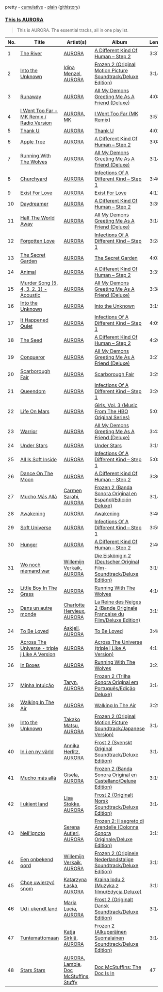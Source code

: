 pretty - [cumulative](https://github.com/catzs/spotify-playlist-archive/blob/master/playlists/cumulative/This%20Is%20AURORA.md) - [plain](https://github.com/catzs/spotify-playlist-archive/blob/master/playlists/plain/37i9dQZF1DZ06evO15Ttp6) ([githistory](https://github.githistory.xyz/catzs/spotify-playlist-archive/blob/master/playlists/plain/37i9dQZF1DZ06evO15Ttp6))

### [This Is AURORA](https://open.spotify.com/playlist/37i9dQZF1DZ06evO15Ttp6)

> This is AURORA. The essential tracks, all in one playlist.

| No. | Title | Artist(s) | Album | Length |
|---|---|---|---|---|
| 1 | [The River](https://open.spotify.com/track/4msep1zKokoPGNXinFiUSY) | [AURORA](https://open.spotify.com/artist/1WgXqy2Dd70QQOU7Ay074N) | [A Different Kind Of Human – Step 2](https://open.spotify.com/album/1ugl4nx9jaE3WF9eb0G1Mr) | 3:37 |
| 2 | [Into the Unknown](https://open.spotify.com/track/3Z0oQ8r78OUaHvGPiDBR3W) | [Idina Menzel](https://open.spotify.com/artist/73Np75Wv2tju61Eo9Zw4IR), [AURORA](https://open.spotify.com/artist/1WgXqy2Dd70QQOU7Ay074N) | [Frozen 2 (Original Motion Picture Soundtrack/Deluxe Edition)](https://open.spotify.com/album/4M07HWIlZr7zoXoxDHR5mz) | 3:14 |
| 3 | [Runaway](https://open.spotify.com/track/1v1oIWf2Xgh54kIWuKsDf6) | [AURORA](https://open.spotify.com/artist/1WgXqy2Dd70QQOU7Ay074N) | [All My Demons Greeting Me As A Friend (Deluxe)](https://open.spotify.com/album/6YMSXPIHkA2jPIlFHuejXW) | 4:08 |
| 4 | [I Went Too Far - MK Remix / Radio Version](https://open.spotify.com/track/71GieY2cMEh4s7Unv00gnw) | [AURORA](https://open.spotify.com/artist/1WgXqy2Dd70QQOU7Ay074N), [MK](https://open.spotify.com/artist/1yqxFtPHKcGcv6SXZNdyT9) | [I Went Too Far (MK Remix)](https://open.spotify.com/album/2nZmJPlEBwQYyVqN46GoHP) | 3:57 |
| 5 | [Thank U](https://open.spotify.com/track/1w5J5CBuvT36kt2OtHa8ts) | [AURORA](https://open.spotify.com/artist/1WgXqy2Dd70QQOU7Ay074N) | [Thank U](https://open.spotify.com/album/4xTL6WvU1XquiSZ1ibPHyB) | 4:02 |
| 6 | [Apple Tree](https://open.spotify.com/track/1UKFyg5ShtIxJOH0jY5gPz) | [AURORA](https://open.spotify.com/artist/1WgXqy2Dd70QQOU7Ay074N) | [A Different Kind Of Human – Step 2](https://open.spotify.com/album/1ugl4nx9jaE3WF9eb0G1Mr) | 3:08 |
| 7 | [Running With The Wolves](https://open.spotify.com/track/6r6n5OmXkdsOxN2iCj5UE0) | [AURORA](https://open.spotify.com/artist/1WgXqy2Dd70QQOU7Ay074N) | [All My Demons Greeting Me As A Friend (Deluxe)](https://open.spotify.com/album/6YMSXPIHkA2jPIlFHuejXW) | 3:14 |
| 8 | [Churchyard](https://open.spotify.com/track/43nFhoG7Kenn6b5cbKrBu8) | [AURORA](https://open.spotify.com/artist/1WgXqy2Dd70QQOU7Ay074N) | [Infections Of A Different Kind – Step 1](https://open.spotify.com/album/1jorKBzr3vs08LDggKCAyr) | 3:46 |
| 9 | [Exist For Love](https://open.spotify.com/track/2DFo342cqI8tJHDmO0p052) | [AURORA](https://open.spotify.com/artist/1WgXqy2Dd70QQOU7Ay074N) | [Exist For Love](https://open.spotify.com/album/2giY2YQ0G9kRGp35FtPikV) | 4:12 |
| 10 | [Daydreamer](https://open.spotify.com/track/6tJvYbFF7YrQM42OJ9K9w9) | [AURORA](https://open.spotify.com/artist/1WgXqy2Dd70QQOU7Ay074N) | [A Different Kind Of Human – Step 2](https://open.spotify.com/album/1ugl4nx9jaE3WF9eb0G1Mr) | 3:39 |
| 11 | [Half The World Away](https://open.spotify.com/track/21HfUACOv1lgBiYocruoW8) | [AURORA](https://open.spotify.com/artist/1WgXqy2Dd70QQOU7Ay074N) | [All My Demons Greeting Me As A Friend (Deluxe)](https://open.spotify.com/album/6YMSXPIHkA2jPIlFHuejXW) | 3:18 |
| 12 | [Forgotten Love](https://open.spotify.com/track/4fwXfMCZX9f6MNEbtHsHKG) | [AURORA](https://open.spotify.com/artist/1WgXqy2Dd70QQOU7Ay074N) | [Infections Of A Different Kind – Step 1](https://open.spotify.com/album/1jorKBzr3vs08LDggKCAyr) | 3:28 |
| 13 | [The Secret Garden](https://open.spotify.com/track/6B1YoRDRkXRmfNdvTVaSox) | [AURORA](https://open.spotify.com/artist/1WgXqy2Dd70QQOU7Ay074N) | [The Secret Garden](https://open.spotify.com/album/4M4L5P68RtejJDK1tjlOpe) | 4:03 |
| 14 | [Animal](https://open.spotify.com/track/0iBeCjWB1PuItkjfrE1Ch1) | [AURORA](https://open.spotify.com/artist/1WgXqy2Dd70QQOU7Ay074N) | [A Different Kind Of Human – Step 2](https://open.spotify.com/album/1ugl4nx9jaE3WF9eb0G1Mr) | 3:35 |
| 15 | [Murder Song (5, 4, 3, 2, 1) - Acoustic](https://open.spotify.com/track/6MM22AtXB7I5gfTErMF0mJ) | [AURORA](https://open.spotify.com/artist/1WgXqy2Dd70QQOU7Ay074N) | [All My Demons Greeting Me As A Friend (Deluxe)](https://open.spotify.com/album/6YMSXPIHkA2jPIlFHuejXW) | 3:38 |
| 16 | [Into the Unknown](https://open.spotify.com/track/0O2szuaez7BKxS8SH7RkV4) | [AURORA](https://open.spotify.com/artist/1WgXqy2Dd70QQOU7Ay074N) | [Into the Unknown](https://open.spotify.com/album/4iSXUMDfkZMFLIEnkAWWDL) | 3:19 |
| 17 | [It Happened Quiet](https://open.spotify.com/track/5lFOBt2vYaxoh0oq6EMS4l) | [AURORA](https://open.spotify.com/artist/1WgXqy2Dd70QQOU7Ay074N) | [Infections Of A Different Kind – Step 1](https://open.spotify.com/album/1jorKBzr3vs08LDggKCAyr) | 4:09 |
| 18 | [The Seed](https://open.spotify.com/track/16tvIGzCNfRLVbm8G39DDo) | [AURORA](https://open.spotify.com/artist/1WgXqy2Dd70QQOU7Ay074N) | [A Different Kind Of Human – Step 2](https://open.spotify.com/album/1ugl4nx9jaE3WF9eb0G1Mr) | 4:26 |
| 19 | [Conqueror](https://open.spotify.com/track/3qBn2YAFbX16coGmScr7Y5) | [AURORA](https://open.spotify.com/artist/1WgXqy2Dd70QQOU7Ay074N) | [All My Demons Greeting Me As A Friend (Deluxe)](https://open.spotify.com/album/6YMSXPIHkA2jPIlFHuejXW) | 3:27 |
| 20 | [Scarborough Fair](https://open.spotify.com/track/7K93u9VwaiXG0dBmIjJnxs) | [AURORA](https://open.spotify.com/artist/1WgXqy2Dd70QQOU7Ay074N) | [Scarborough Fair](https://open.spotify.com/album/3gh7LXeJsbkJVZxMlxRdQs) | 3:29 |
| 21 | [Queendom](https://open.spotify.com/track/3atXfSavxWkrzRNuwzlow6) | [AURORA](https://open.spotify.com/artist/1WgXqy2Dd70QQOU7Ay074N) | [Infections Of A Different Kind – Step 1](https://open.spotify.com/album/1jorKBzr3vs08LDggKCAyr) | 3:26 |
| 22 | [Life On Mars](https://open.spotify.com/track/6tdixrrHbOHQfdamvcyOes) | [AURORA](https://open.spotify.com/artist/1WgXqy2Dd70QQOU7Ay074N) | [Girls, Vol. 3 (Music From The HBO Original Series)](https://open.spotify.com/album/56f2OckjrTS7dOYKNCsSqa) | 5:01 |
| 23 | [Warrior](https://open.spotify.com/track/5vJAEjJnBnm4nFKqzNq7dd) | [AURORA](https://open.spotify.com/artist/1WgXqy2Dd70QQOU7Ay074N) | [All My Demons Greeting Me As A Friend (Deluxe)](https://open.spotify.com/album/6YMSXPIHkA2jPIlFHuejXW) | 3:43 |
| 24 | [Under Stars](https://open.spotify.com/track/0Q7hQ2yW4389NcgDko14Nd) | [AURORA](https://open.spotify.com/artist/1WgXqy2Dd70QQOU7Ay074N) | [Under Stars](https://open.spotify.com/album/5JA3Ls0DbFFYZxxGxJUUm9) | 3:19 |
| 25 | [All Is Soft Inside](https://open.spotify.com/track/2v2DDAMS1Ev2B3XrTRgVjo) | [AURORA](https://open.spotify.com/artist/1WgXqy2Dd70QQOU7Ay074N) | [Infections Of A Different Kind – Step 1](https://open.spotify.com/album/1jorKBzr3vs08LDggKCAyr) | 5:08 |
| 26 | [Dance On The Moon](https://open.spotify.com/track/6Q3V53lccKlnlMpBUCD5X1) | [AURORA](https://open.spotify.com/artist/1WgXqy2Dd70QQOU7Ay074N) | [A Different Kind Of Human – Step 2](https://open.spotify.com/album/1ugl4nx9jaE3WF9eb0G1Mr) | 3:36 |
| 27 | [Mucho Más Allá](https://open.spotify.com/track/6UWaMec3jc3ESl5hfSaejU) | [Carmen Sarahi](https://open.spotify.com/artist/2q8I4WTdPTd07a0IsKLch7), [AURORA](https://open.spotify.com/artist/1WgXqy2Dd70QQOU7Ay074N) | [Frozen 2 (Banda Sonora Original en Español/Edición Deluxe)](https://open.spotify.com/album/1ltVI90usp38HOd7QmSSD2) | 3:14 |
| 28 | [Awakening](https://open.spotify.com/track/4U5WvRz4XVuP5vBpZysJCU) | [AURORA](https://open.spotify.com/artist/1WgXqy2Dd70QQOU7Ay074N) | [Awakening](https://open.spotify.com/album/5zG8EfFYGCy5rN44KJHNMl) | 3:40 |
| 29 | [Soft Universe](https://open.spotify.com/track/68fV7C9lxnAwhNdUxBndAE) | [AURORA](https://open.spotify.com/artist/1WgXqy2Dd70QQOU7Ay074N) | [Infections Of A Different Kind – Step 1](https://open.spotify.com/album/1jorKBzr3vs08LDggKCAyr) | 3:59 |
| 30 | [Hunger](https://open.spotify.com/track/7pt4ar2nXPXSYYXffpyefZ) | [AURORA](https://open.spotify.com/artist/1WgXqy2Dd70QQOU7Ay074N) | [A Different Kind Of Human – Step 2](https://open.spotify.com/album/1ugl4nx9jaE3WF9eb0G1Mr) | 2:46 |
| 31 | [Wo noch niemand war](https://open.spotify.com/track/3rKxy9XVDHbZX40deO6I4B) | [Willemijn Verkaik](https://open.spotify.com/artist/7KawEFi5g9T9cTCd92h7j9), [AURORA](https://open.spotify.com/artist/1WgXqy2Dd70QQOU7Ay074N) | [Die Eiskönigin 2 (Deutscher Original Film-Soundtrack/Deluxe Edition)](https://open.spotify.com/album/5CP1NmBBc7h88ypESIJdqD) | 3:15 |
| 32 | [Little Boy In The Grass](https://open.spotify.com/track/0XUtbvhSlkNhSlMYALjpge) | [AURORA](https://open.spotify.com/artist/1WgXqy2Dd70QQOU7Ay074N) | [Running With The Wolves](https://open.spotify.com/album/3yGwYUrWqe6PHf0IcUdkbZ) | 4:16 |
| 33 | [Dans un autre monde](https://open.spotify.com/track/07N6zWTkWYdLqwxYMwZrT5) | [Charlotte Hervieux](https://open.spotify.com/artist/2JpbgGjzeOmHt3igN0Mjyj), [AURORA](https://open.spotify.com/artist/1WgXqy2Dd70QQOU7Ay074N) | [La Reine des Neiges 2 (Bande Originale Française du Film/Deluxe Edition)](https://open.spotify.com/album/4TjH6kPf6mpsrvVALdPFwT) | 3:15 |
| 34 | [To Be Loved](https://open.spotify.com/track/1YSvsbCHSwyGKX7wNtV4ld) | [Askjell](https://open.spotify.com/artist/3NABmtfO8G8s96WFGhbR7F), [AURORA](https://open.spotify.com/artist/1WgXqy2Dd70QQOU7Ay074N) | [To Be Loved](https://open.spotify.com/album/1RxibJSLV6FDm0TWyfA3mF) | 3:48 |
| 35 | [Across The Universe - triple j Like A Version](https://open.spotify.com/track/2OLFswvObC0P4EJ2WQDbnH) | [AURORA](https://open.spotify.com/artist/1WgXqy2Dd70QQOU7Ay074N) | [Across The Universe (triple j Like A Version)](https://open.spotify.com/album/3rPudFKiExFMhuXz6PDSPI) | 4:11 |
| 36 | [In Boxes](https://open.spotify.com/track/48ToKlFeEc8qI0ndWAyFvK) | [AURORA](https://open.spotify.com/artist/1WgXqy2Dd70QQOU7Ay074N) | [Running With The Wolves](https://open.spotify.com/album/3yGwYUrWqe6PHf0IcUdkbZ) | 3:23 |
| 37 | [Minha Intuição](https://open.spotify.com/track/2rxDvJC4cI8WirajjRTfhE) | [Taryn](https://open.spotify.com/artist/6mjF3M840OUOy9dxvSSE4W), [AURORA](https://open.spotify.com/artist/1WgXqy2Dd70QQOU7Ay074N) | [Frozen 2 (Trilha Sonora Original em Português/Edição Deluxe)](https://open.spotify.com/album/3cae1QEOydCgab8AEbV8ew) | 3:14 |
| 38 | [Walking In The Air](https://open.spotify.com/track/5DWd5DO5TfhP0DB1UDnseP) | [AURORA](https://open.spotify.com/artist/1WgXqy2Dd70QQOU7Ay074N) | [Walking In The Air](https://open.spotify.com/album/4BphzOZp6OFPhPjpKxDErX) | 3:29 |
| 39 | [Into the Unknown](https://open.spotify.com/track/4QE3csw0rsqxoIQNoMUgsU) | [Takako Matsu](https://open.spotify.com/artist/1UDGHCGnWyikwidtaymNpz), [AURORA](https://open.spotify.com/artist/1WgXqy2Dd70QQOU7Ay074N) | [Frozen 2 (Original Motion Picture Soundtrack/Japanese Version)](https://open.spotify.com/album/1OPAOaZk9VXEh6oYGYmw3q) | 3:14 |
| 40 | [In i en ny värld](https://open.spotify.com/track/1V1PZd7RMzMSX9Og6wznnz) | [Annika Herlitz](https://open.spotify.com/artist/5gBb4inMl5EJFcQxEWpQJ7), [AURORA](https://open.spotify.com/artist/1WgXqy2Dd70QQOU7Ay074N) | [Frost 2 (Svenskt Original Soundtrack/Deluxe Edition)](https://open.spotify.com/album/1ZyR5gCUaZVRhgw6ISwo11) | 3:14 |
| 41 | [Mucho más allá](https://open.spotify.com/track/3nr7KB3jC0LOeYyp8mirdd) | [Gisela](https://open.spotify.com/artist/6SxnKPhYvkTKp2FtBzh6CI), [AURORA](https://open.spotify.com/artist/1WgXqy2Dd70QQOU7Ay074N) | [Frozen 2 (Banda Sonora Original en Castellano/Deluxe Edition)](https://open.spotify.com/album/6cPVYrmwMjENVU1R1jwfiO) | 3:15 |
| 42 | [I ukjent land](https://open.spotify.com/track/3okZYmjCyOilKfIQTAEbm7) | [Lisa Stokke](https://open.spotify.com/artist/0DyCLBI4KZ9ouXQRBFvHL2), [AURORA](https://open.spotify.com/artist/1WgXqy2Dd70QQOU7Ay074N) | [Frost 2 (Originalt Norsk Soundtrack/Deluxe Edition)](https://open.spotify.com/album/3tDWZcwStaqmtqk200I748) | 3:14 |
| 43 | [Nell'ignoto](https://open.spotify.com/track/5WK0BthtcfaCFRPqjaY1sx) | [Serena Autieri](https://open.spotify.com/artist/3W4DyqpMjeSea3tV0tYZ67), [AURORA](https://open.spotify.com/artist/1WgXqy2Dd70QQOU7Ay074N) | [Frozen 2: Il segreto di Arendelle (Colonna Sonora Originale/Deluxe Edition)](https://open.spotify.com/album/2jqef0MxKabGIh7IIMhzhp) | 3:15 |
| 44 | [Een onbekend oord](https://open.spotify.com/track/59a4YDcQtZJW6Y6JQq2Ubh) | [Willemijn Verkaik](https://open.spotify.com/artist/7KawEFi5g9T9cTCd92h7j9), [AURORA](https://open.spotify.com/artist/1WgXqy2Dd70QQOU7Ay074N) | [Frozen 2 (Originele Nederlandstalige Soundtrack/Deluxe Edition)](https://open.spotify.com/album/3kL8E8BhaivWmyOjnms0gl) | 3:15 |
| 45 | [Chcę uwierzyć snom](https://open.spotify.com/track/6MMXHGeHzp6m3mZf5BFv9K) | [Katarzyna Łaska](https://open.spotify.com/artist/3EUN4LsI1ugZFwctcyVxM3), [AURORA](https://open.spotify.com/artist/1WgXqy2Dd70QQOU7Ay074N) | [Kraina lodu 2 (Muzyka z filmu/Edycja Deluxe)](https://open.spotify.com/album/266zCgbJ2J9UUT83qHpkKT) | 3:15 |
| 46 | [Ud i ukendt land](https://open.spotify.com/track/4E01sg2yWY3eh1fyppguBw) | [Maria Lucia](https://open.spotify.com/artist/3jgKmvVmEnJCEBX1VtdLnr), [AURORA](https://open.spotify.com/artist/1WgXqy2Dd70QQOU7Ay074N) | [Frost 2 (Originalt Dansk Soundtrack/Deluxe Edition)](https://open.spotify.com/album/7lv3POskNd07bMtN1IiHlW) | 3:14 |
| 47 | [Tuntemattomaan](https://open.spotify.com/track/3bwMNtgSFJkFUMzjVonGSv) | [Katja Sirkiä](https://open.spotify.com/artist/2ncU3eH3i8wQJigf11geei), [AURORA](https://open.spotify.com/artist/1WgXqy2Dd70QQOU7Ay074N) | [Frozen 2 (Alkuperäinen Suomalainen Soundtrack/Deluxe Edition)](https://open.spotify.com/album/0Q9N1381pcgZVJ10w2UvJH) | 3:14 |
| 48 | [Stars Stars](https://open.spotify.com/track/6f2tRr02kGk6Sm5xVFLsZQ) | [AURORA](https://open.spotify.com/artist/1WgXqy2Dd70QQOU7Ay074N), [Lambie](https://open.spotify.com/artist/4I1m894AfV2zh0k7g057fg), [Doc McStuffins](https://open.spotify.com/artist/3HFeTnI9sZCujHjuwlp4hZ), [Stuffy](https://open.spotify.com/artist/4aWrGbJkY86oD3sN4qmPHE) | [Doc McStuffins: The Doc Is In](https://open.spotify.com/album/69MUbfppLbJ1dTxKwqmjgE) | 47 |